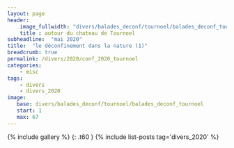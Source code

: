```yaml
---
layout: page
header:
    image_fullwidth: "divers/balades_deconf/tournoel/balades_deconf_tournoel_58.jpg"
    title : autour du chateau de Tournoel
subheadline:  "mai 2020"
title:  "le déconfinement dans la nature (1)"
breadcrumb: true
permalink: /divers/2020/conf_2020_tournoel
categories:
    - misc
tags:
    - divers
    - divers_2020
image:
   base: divers/balades_deconf/tournoel/balades_deconf_tournoel
   start: 1
   max: 67
---
```


{% include gallery %}
{: .t60 }
{% include list-posts tag='divers_2020' %}
